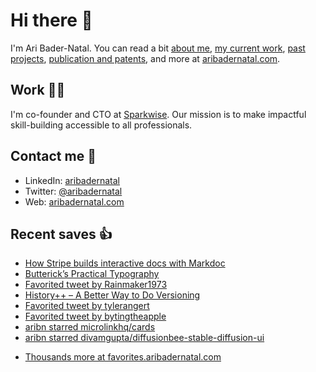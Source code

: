 # Hi there  👋

I'm Ari Bader-Natal. You can read a bit [about me](https://aribadernatal.com), [my current work](https://aribadernatal.com/projects/Sparkwise/), [past projects](https://aribadernatal.com/projects/), [publication and patents](https://aribadernatal.com/publications), and more at [aribadernatal.com](https://aribadernatal.com).

## Work  👨‍💻

I'm co-founder and CTO at [Sparkwise](https://sparkwise.co). Our mission is to make impactful skill-building accessible to all professionals.

## Contact me  💬 

- LinkedIn: [aribadernatal](https://linkedin.com/in/aribadernatal)
- Twitter: [@aribadernatal](https://twitter.com/aribadernatal)
- Web: [aribadernatal.com](https://aribadernatal.com)

## Recent saves  👍

<!--START_SECTION:feed-->
* [How Stripe builds interactive docs with Markdoc](https:&#x2F;&#x2F;favorites.aribadernatal.com&#x2F;pocket-favorites&#x2F;2022&#x2F;09&#x2F;how-stripe-builds-interactive-docs-with-markdoc&#x2F;)
* [Butterick’s Practical Typography](https:&#x2F;&#x2F;favorites.aribadernatal.com&#x2F;pocket-favorites&#x2F;2022&#x2F;09&#x2F;buttericks-practical-typography&#x2F;)
* [Favorited tweet by Rainmaker1973](https:&#x2F;&#x2F;favorites.aribadernatal.com&#x2F;twitter-favorites&#x2F;2022&#x2F;09&#x2F;favorited-tweet-by-rainmaker1973-2&#x2F;)
* [History++ – A Better Way to Do Versioning](https:&#x2F;&#x2F;favorites.aribadernatal.com&#x2F;pocket-favorites&#x2F;2022&#x2F;09&#x2F;history-a-better-way-to-do-versioning&#x2F;)
* [Favorited tweet by tylerangert](https:&#x2F;&#x2F;favorites.aribadernatal.com&#x2F;twitter-favorites&#x2F;2022&#x2F;09&#x2F;favorited-tweet-by-tylerangert&#x2F;)
* [Favorited tweet by bytingtheapple](https:&#x2F;&#x2F;favorites.aribadernatal.com&#x2F;twitter-favorites&#x2F;2022&#x2F;09&#x2F;favorited-tweet-by-bytingtheapple&#x2F;)
* [aribn starred microlinkhq&#x2F;cards](https:&#x2F;&#x2F;favorites.aribadernatal.com&#x2F;github-favorites&#x2F;2022&#x2F;09&#x2F;aribn-starred-microlinkhq-cards&#x2F;)
* [aribn starred divamgupta&#x2F;diffusionbee-stable-diffusion-ui](https:&#x2F;&#x2F;favorites.aribadernatal.com&#x2F;github-favorites&#x2F;2022&#x2F;09&#x2F;aribn-starred-divamgupta-diffusionbee-stable-diffusion-ui&#x2F;)
<!--END_SECTION:feed-->
* [Thousands more at favorites.aribadernatal.com](https://favorites.aribadernatal.com)

